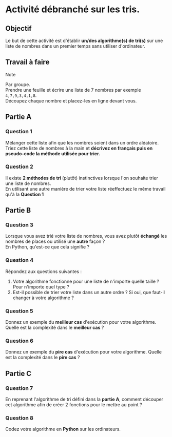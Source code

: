 # Activité débranché sur les tris.  

## Objectif   

Le but de cette activité est d'établir __un/des algorithme(s) de tri(s)__ sur une liste de nombres dans un premier temps sans utiliser d'ordinateur.

## Travail à faire  
 
> [!NOTE]  
> Par groupe.    
> Prendre une feuille et écrire une liste de 7 nombres par exemple `4,7,9,3,4,1,8`.  
> Découpez chaque nombre et placez-les en ligne devant vous.    

## Partie A  

### Question 1  

Mélanger cette liste afin que les nombres soient dans un ordre aléatoire.  
Triez cette liste de nombres à la main et __décrivez en français puis en pseudo-code la méthode utilisée pour trier.__  

### Question 2    
Il existe __2 méthodes de tri__ (plutôt) instinctives lorsque l'on souhaite trier une liste de nombres.  
En utilisant une autre manière de trier votre liste réeffectuez le même travail qu'à la __Question 1__  

## Partie B

### Question 3    
Lorsque vous avez trié votre liste de nombres, vous avez plutôt __échangé__ les nombres de places ou utilisé une __autre__ façon ?   
En Python, qu'est-ce que cela signifie ?   

### Question 4  
Répondez aux questions suivantes :   
1. Votre algorithme fonctionne pour une liste de n'importe quelle taille ? Pour n'importe quel type ?    
2. Est-il possible de trier votre liste dans un autre ordre ? Si oui, que faut-il changer à votre algorithme ?  

### Question 5  
Donnez un exemple du __meilleur cas__ d'exécution pour votre algorithme. 
Quelle est la complexité dans le __meilleur cas__ ?  

### Question 6  
Donnez un exemple du __pire cas__ d'exécution pour votre algorithme. 
Quelle est la complexité dans le __pire cas__ ?  

## Partie C  

### Question 7  
En reprenant l'algorithme de tri défini dans la __partie A__, comment découper cet algorithme afin de créer 2 fonctions pour le mettre au point ?  

### Question 8  
Codez votre algorithme en __Python__ sur les ordinateurs.  



